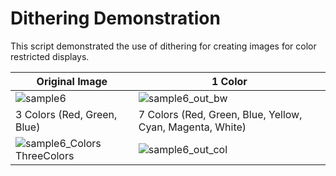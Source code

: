 # Dithering Demonstration

This script demonstrated the use of dithering for creating images for color restricted displays.

| Original Image | 1 Color |
| ------------- | ------------- |
| ![sample6](https://github.com/beltoforion/dithering/assets/2202567/fe664cd3-f39c-4adb-a92e-a3ddd35c9adf)  | ![sample6_out_bw](https://github.com/beltoforion/dithering/assets/2202567/32dea061-a285-46ac-9ccf-56b4749cf0d4)  |
| 3 Colors (Red, Green, Blue)  | 7 Colors (Red, Green, Blue, Yellow, Cyan, Magenta, White) |
| ![sample6_Colors ThreeColors](https://github.com/beltoforion/dithering/assets/2202567/7d732a66-bb02-464b-9b45-3ad7d361a8b0)  | ![sample6_out_col](https://github.com/beltoforion/dithering/assets/2202567/370ead3e-0d7c-42b4-bada-6b84f1cd090f)  |




